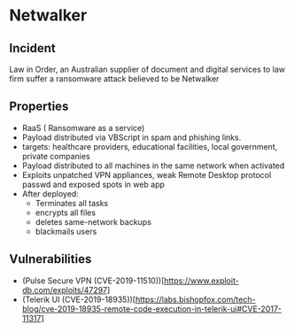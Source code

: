 # Netwalker

## Incident
Law in Order, an Australian supplier of document and digital services to law firm suffer a ransomware attack believed to be Netwalker

## Properties

- RaaS ( Ransomware as a service)
- Payload distributed via VBScript in spam and phishing links. 
- targets: healthcare providers, educational facilities, local government, private companies
- Payload distributed to all machines in the same network when activated
- Exploits unpatched VPN appliances, weak Remote Desktop protocol passwd and exposed spots in web app
- After deployed: 
  - Terminates all tasks 
  - encrypts all files
  - deletes same-network backups
  - blackmails users

## Vulnerabilities
- (Pulse Secure VPN (CVE-2019-11510))[https://www.exploit-db.com/exploits/47297]
- (Telerik UI (CVE-2019-18935))[https://labs.bishopfox.com/tech-blog/cve-2019-18935-remote-code-execution-in-telerik-ui#CVE-2017-11317]



